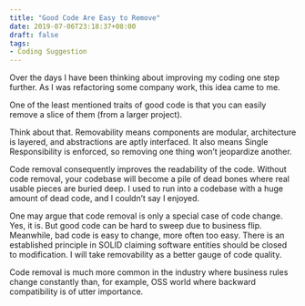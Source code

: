 ```yaml
---
title: "Good Code Are Easy to Remove"
date: 2019-07-06T23:18:37+08:00
draft: false
tags:
- Coding Suggestion
---
```


Over the days I have been thinking about improving my coding one step further. As I was refactoring some company work, this idea came to me.

One of the least mentioned traits of good code is that you can easily remove a slice of them (from a larger project).

Think about that. Removability means components are modular, architecture is layered, and abstractions are aptly interfaced. It also means Single Responsibility is enforced, so removing one thing won’t jeopardize another.

Code removal consequently improves the readability of the code. Without code removal, your codebase will become a pile of dead bones where real usable pieces are buried deep. I used to run into a codebase with a huge amount of dead code, and I couldn’t say I enjoyed.

One may argue that code removal is only a special case of code change. Yes, it is. But good code can be hard to sweep due to business flip. Meanwhile, bad code is easy to change, more often too easy. There is an established principle in SOLID claiming software entities should be closed to modification. I will take removability as a better gauge of code quality.

Code removal is much more common in the industry where business rules change constantly than, for example, OSS world where backward compatibility is of utter importance.